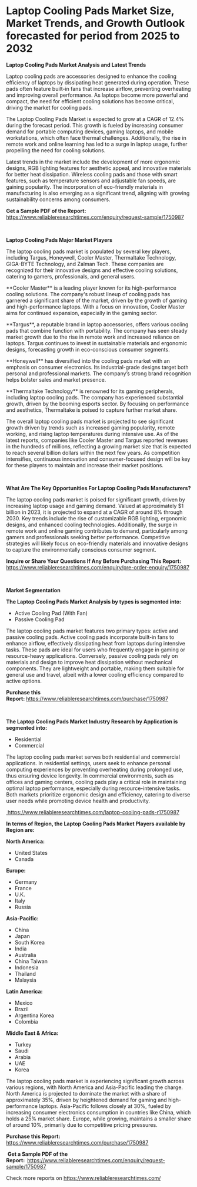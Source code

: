 <p><h1>Laptop Cooling Pads Market Size, Market Trends, and Growth Outlook forecasted for period from 2025 to 2032</h1></p><p><strong>Laptop Cooling Pads Market Analysis and Latest Trends</strong></p>
<p><p>Laptop cooling pads are accessories designed to enhance the cooling efficiency of laptops by dissipating heat generated during operation. These pads often feature built-in fans that increase airflow, preventing overheating and improving overall performance. As laptops become more powerful and compact, the need for efficient cooling solutions has become critical, driving the market for cooling pads.</p><p>The Laptop Cooling Pads Market is expected to grow at a CAGR of 12.4% during the forecast period. This growth is fueled by increasing consumer demand for portable computing devices, gaming laptops, and mobile workstations, which often face thermal challenges. Additionally, the rise in remote work and online learning has led to a surge in laptop usage, further propelling the need for cooling solutions.</p><p>Latest trends in the market include the development of more ergonomic designs, RGB lighting features for aesthetic appeal, and innovative materials for better heat dissipation. Wireless cooling pads and those with smart features, such as temperature sensors and adjustable fan speeds, are gaining popularity. The incorporation of eco-friendly materials in manufacturing is also emerging as a significant trend, aligning with growing sustainability concerns among consumers.</p></p>
<p><strong>Get a Sample PDF of the Report:&nbsp;</strong> <a href="https://www.reliableresearchtimes.com/enquiry/request-sample/1750987?utm_campaign=2198&utm_medium=2&utm_source=Github&utm_content=ia&utm_term=07022025&utm_id=laptop-cooling-pads">https://www.reliableresearchtimes.com/enquiry/request-sample/1750987</a></p>
<p>&nbsp;</p>
<p><strong>Laptop Cooling Pads Major Market Players</strong></p>
<p><p>The laptop cooling pads market is populated by several key players, including Targus, Honeywell, Cooler Master, Thermaltake Technology, GIGA-BYTE Technology, and Zalman Tech. These companies are recognized for their innovative designs and effective cooling solutions, catering to gamers, professionals, and general users.</p><p>**Cooler Master** is a leading player known for its high-performance cooling solutions. The company's robust lineup of cooling pads has garnered a significant share of the market, driven by the growth of gaming and high-performance laptops. With a focus on innovation, Cooler Master aims for continued expansion, especially in the gaming sector.</p><p>**Targus**, a reputable brand in laptop accessories, offers various cooling pads that combine function with portability. The company has seen steady market growth due to the rise in remote work and increased reliance on laptops. Targus continues to invest in sustainable materials and ergonomic designs, forecasting growth in eco-conscious consumer segments.</p><p>**Honeywell** has diversified into the cooling pads market with an emphasis on consumer electronics. Its industrial-grade designs target both personal and professional markets. The company’s strong brand recognition helps bolster sales and market presence.</p><p>**Thermaltake Technology** is renowned for its gaming peripherals, including laptop cooling pads. The company has experienced substantial growth, driven by the booming esports sector. By focusing on performance and aesthetics, Thermaltake is poised to capture further market share.</p><p>The overall laptop cooling pads market is projected to see significant growth driven by trends such as increased gaming popularity, remote working, and rising laptop temperatures during intensive use. As of the latest reports, companies like Cooler Master and Targus reported revenues in the hundreds of millions, reflecting a growing market size that is expected to reach several billion dollars within the next few years. As competition intensifies, continuous innovation and consumer-focused design will be key for these players to maintain and increase their market positions.</p></p>
<p>&nbsp;</p>
<p><strong>What Are The Key Opportunities For Laptop Cooling Pads Manufacturers?</strong></p>
<p><p>The laptop cooling pads market is poised for significant growth, driven by increasing laptop usage and gaming demand. Valued at approximately $1 billion in 2023, it is projected to expand at a CAGR of around 8% through 2030. Key trends include the rise of customizable RGB lighting, ergonomic designs, and enhanced cooling technologies. Additionally, the surge in remote work and online gaming contributes to demand, particularly among gamers and professionals seeking better performance. Competitive strategies will likely focus on eco-friendly materials and innovative designs to capture the environmentally conscious consumer segment.</p></p>
<p><strong>Inquire or Share Your Questions If Any Before Purchasing This Report:</strong> <a href="https://www.reliableresearchtimes.com/enquiry/pre-order-enquiry/1750987?utm_campaign=2198&utm_medium=2&utm_source=Github&utm_content=ia&utm_term=07022025&utm_id=laptop-cooling-pads">https://www.reliableresearchtimes.com/enquiry/pre-order-enquiry/1750987</a></p>
<p>&nbsp;</p>
<p><strong>Market Segmentation</strong></p>
<p><strong>The Laptop Cooling Pads Market Analysis by types is segmented into:</strong></p>
<p><ul><li>Active Cooling Pad (With Fan)</li><li>Passive Cooling Pad</li></ul></p>
<p><p>The laptop cooling pads market features two primary types: active and passive cooling pads. Active cooling pads incorporate built-in fans to enhance airflow, effectively dissipating heat from laptops during intensive tasks. These pads are ideal for users who frequently engage in gaming or resource-heavy applications. Conversely, passive cooling pads rely on materials and design to improve heat dissipation without mechanical components. They are lightweight and portable, making them suitable for general use and travel, albeit with a lower cooling efficiency compared to active options.</p></p>
<p><strong>Purchase this Report:&nbsp;</strong><a href="https://www.reliableresearchtimes.com/purchase/1750987?utm_campaign=2198&utm_medium=2&utm_source=Github&utm_content=ia&utm_term=07022025&utm_id=laptop-cooling-pads">https://www.reliableresearchtimes.com/purchase/1750987</a></p>
<p>&nbsp;</p>
<p><strong>The Laptop Cooling Pads Market Industry Research by Application is segmented into:</strong></p>
<p><ul><li>Residential</li><li>Commercial</li></ul></p>
<p><p>The laptop cooling pads market serves both residential and commercial applications. In residential settings, users seek to enhance personal computing experiences by preventing overheating during prolonged use, thus ensuring device longevity. In commercial environments, such as offices and gaming centers, cooling pads play a critical role in maintaining optimal laptop performance, especially during resource-intensive tasks. Both markets prioritize ergonomic design and efficiency, catering to diverse user needs while promoting device health and productivity.</p></p>
<p><a href="https://www.reliableresearchtimes.com/laptop-cooling-pads-r1750987?utm_campaign=2198&utm_medium=2&utm_source=Github&utm_content=ia&utm_term=07022025&utm_id=laptop-cooling-pads">&nbsp;https://www.reliableresearchtimes.com/laptop-cooling-pads-r1750987</a></p>
<p><strong>In terms of Region, the Laptop Cooling Pads Market Players available by Region are:</strong></p>
<p>
    <p> <strong> North America: </strong>
        <ul>
            <li>United States</li>
            <li>Canada</li>
        </ul>
        </p> 
    <p> <strong> Europe: </strong>
        <ul>
            <li>Germany</li>
            <li>France</li>
            <li>U.K.</li>
            <li>Italy</li>
            <li>Russia</li>
        </ul>
        </p> 
    <p> <strong> Asia-Pacific: </strong>
        <ul>
            <li>China</li>
            <li>Japan</li>
            <li>South Korea</li>
            <li>India</li>
            <li>Australia</li>
            <li>China Taiwan</li>
            <li>Indonesia</li>
            <li>Thailand</li>
            <li>Malaysia</li>
        </ul>
        </p> 
    <p> <strong> Latin America: </strong>
        <ul>
            <li>Mexico</li>
            <li>Brazil</li>
            <li>Argentina Korea</li>
            <li>Colombia</li>
        </ul>
        </p> 
    <p> <strong> Middle East & Africa: </strong>
        <ul>
            <li>Turkey</li>
            <li>Saudi</li>
            <li>Arabia</li>
            <li>UAE</li>
            <li>Korea</li>
        </ul>
    </p>
    </p>
<p><p>The laptop cooling pads market is experiencing significant growth across various regions, with North America and Asia-Pacific leading the charge. North America is projected to dominate the market with a share of approximately 35%, driven by heightened demand for gaming and high-performance laptops. Asia-Pacific follows closely at 30%, fueled by increasing consumer electronics consumption in countries like China, which holds a 25% market share. Europe, while growing, maintains a smaller share of around 10%, primarily due to competitive pricing pressures.</p></p>
<p><strong>Purchase this Report: </strong><a href="https://www.reliableresearchtimes.com/purchase/1750987?utm_campaign=2198&utm_medium=2&utm_source=Github&utm_content=ia&utm_term=07022025&utm_id=laptop-cooling-pads">https://www.reliableresearchtimes.com/purchase/1750987</a></p>
<p>&nbsp;<strong>Get a Sample PDF of the Report:&nbsp;&nbsp;</strong><a href="https://www.reliableresearchtimes.com/enquiry/request-sample/1750987?utm_campaign=2198&utm_medium=2&utm_source=Github&utm_content=ia&utm_term=07022025&utm_id=laptop-cooling-pads">https://www.reliableresearchtimes.com/enquiry/request-sample/1750987</a></p>
<p><strong></strong></p>
<p>Check more reports on <a href="https://www.reliableresearchtimes.com/?utm_campaign=2198&utm_medium=2&utm_source=Github&utm_content=ia&utm_term=07022025&utm_id=laptop-cooling-pads">https://www.reliableresearchtimes.com/</a></p>